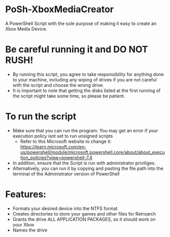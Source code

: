 # PoSh-XboxMediaCreator
A PowerShell Script with the sole purpose of making it easy to create an Xbox Media Device.

# Be careful running it and DO NOT RUSH!
  - By running this script, you agree to take responsibility for anything done to your machine, including any wiping of drives if you are not careful with the script and choose the wrong drive.
  - It is important to note that getting the disks listed at the first running of the script might take some time, so please be patient.

# To run the script
  - Make sure that you can run the program. You may get an error if your execution policy isnt set to run unsigned scripts
    - Refer to this Microsoft website to change it: https://learn.microsoft.com/en-us/powershell/module/microsoft.powershell.core/about/about_execution_policies?view=powershell-7.4
  - In addition, ensure that the Script is run with administrator priviliges.
  - Alternatively, you can run it by copying and pasting the file path into the terminal of the Administrator version of PowerShell

# Features:
  - Formats your desired device into the NTFS format
  - Creates directories to store your games and other files for Retroarch
  - Grants the drive ALL APPLICATION PACKAGES, so it should work on your Xbox
  - Names the drive
